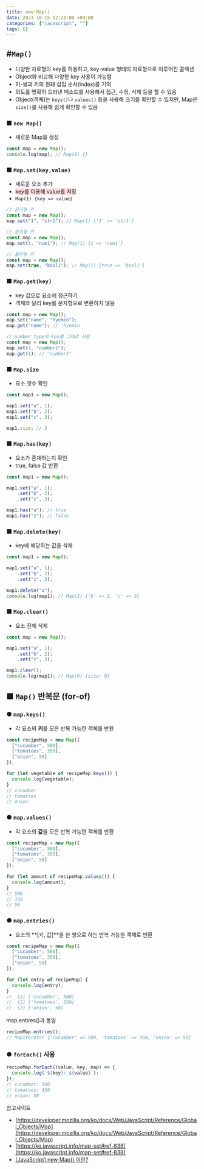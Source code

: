 ```yaml
---
title: new Map()
date: 2023-10-15 12:24:00 +09:00
categories: ["javascript", ""]
tags: []
---
```


## #`Map()`

- 다양한 자료형의 key를 허용하고, key-value 형태의 자료형으로 이루어진 콜렉션
- Object와 비교해 다양한 key 사용이 가능함
- 키-쌍과 키의 원래 삽입 순서(index)를 기억
- 의도를 명확히 드러낸 메소드를 사용해서 접근, 수정, 삭제 등을 할 수 있음
- Object(객체)는 `keys()`나 `values()` 등을 사용해 크기를 확인할 수 있지만, Map은 `size()`를 사용해 쉽게 확인할 수 있음

### ■ `new Map()`

- 새로운 Map을 생성

```js
const map = new Map();
console.log(map); // Map(0) {}
```

### ■ `Map.set(key,value)`

- 새로운 요소 추가
- <span style="background-color:#ffdce0">key를 이용해 value를 저장</span>
- `Map(1) {key => value}`

```js
// 문자형 키
const map = new Map();
map.set("1", "str1"); // Map(1) {'1' => 'str1'}
```

```js
// 숫자형 키
const map = new Map();
map.set(1, "num1"); // Map(1) {1 => 'num1'}
```

```js
// 불린형 키
const map = new Map();
map.set(true, "bool1"); // Map(1) {true => 'bool1'}
```

### ■ `Map.get(key)`

- key 값으로 요소에 접근하기
- 객체와 달리 key를 문자형으로 변환하지 않음

```js
const map = new Map();
map.set("name", "hyemin");
map.get("name"); // 'hyemin'
```

```js
// number type의 key를 그대로 사용
const map = new Map();
map.set(1, "number1");
map.get(1); // "number1"
```

### ■ `Map.size`

- 요소 갯수 확인

```js
const map1 = new Map();

map1.set("a", 1);
map1.set("b", 2);
map1.set("c", 3);

map1.size; // 3
```

### ■ `Map.has(key)`

- 요소가 존재하는지 확인
- true, false 값 반환

```js
const map1 = new Map();

map1.set("a", 1);
    .set("b", 2);
    .set("c", 3);

map1.has("a"); // true
map1.has("z"); // false
```

### ■ `Map.delete(key)`

- key에 해당하는 값을 삭제

```js
const map1 = new Map();

map1.set("a", 1);
    .set("b", 2);
    .set("c", 3);

map1.delete("a");
console.log(map1); // Map(2) {'b' => 2, 'c' => 3}
```

### ■ `Map.clear()`

- 요소 전체 삭제

```js
const map = new Map();

map1.set("a", 1);
    .set("b", 2);
    .set("c", 3);

map1.clear();
console.log(map1); // Map(0) {size: 0}
```

## ■ `Map()` 반복문 (for-of)

### ● `map.keys()`

- 각 요소의 **키**를 모은 반복 가능한 객체를 반환

```js
const recipeMap = new Map([
  ["cucumber", 500],
  ["tomatoes", 350],
  ["onion", 50]
]);

for (let vegetable of recipeMap.keys()) {
  console.log(vegetable);
}
// cucumber
// tomatoes
// onion
```

### ● `map.values()`

- 각 요소의 **값**을 모은 반복 가능한 객체를 반환

```js
const recipeMap = new Map([
  ["cucumber", 500],
  ["tomatoes", 350],
  ["onion", 50]
]);

for (let amount of recipeMap.values()) {
  console.log(amount);
}
// 500
// 350
// 50
```

### ● `map.entries()`

- 요소의 **[키, 값]**을 한 쌍으로 하는 반복 가능한 객체로 반환

```js
const recipeMap = new Map([
  ["cucumber", 500],
  ["tomatoes", 350],
  ["onion", 50]
]);

for (let entry of recipeMap) {
  console.log(entry);
}
//  (2) ['cucumber', 500]
//  (2) ['tomatoes', 350]
//  (2) ['onion', 50]
```

map.entires()과 동일

```js
recipeMap.entries();
// MapIterator {'cucumber' => 500, 'tomatoes' => 350, 'onion' => 50}
```

### ● `forEach()` 사용

```js
recipeMap.forEach((value, key, map) => {
  console.log(`${key}: ${value}`);
});
// cucumber: 500
// tomatoes: 350
// onion: 50
```

참고사이트

- [https://developer.mozilla.org/ko/docs/Web/JavaScript/Reference/Global_Objects/Map](https://developer.mozilla.org/ko/docs/Web/JavaScript/Reference/Global_Objects/Map)
- [https://ko.javascript.info/map-set#ref-838](https://ko.javascript.info/map-set#ref-838)
- [[JavaScript] new Map() 이란?](https://velog.io/@minew1995/JavaScript-new-Map)
